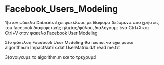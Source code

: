 # Facebook_Users_Modeling                                                  

1)στον φάκελο Datasets έχει φακέλους με δίαφορα δεδομένα απο χρήστες του facebook διαφορετικής ηλικίας/φύλου, διαλέγουμε ένα Ctrl+X και Ctrl+V στον φακελο Facebook User Modeling  

2)o φάκελος Facebook User Modeling θα πρεπει να εχει μεσα:                
algorithm.m
ImpactMatrix.dat
UserMatrix.dat
read me.txt

3)ανοιγουμε το algorithm.m και το τρεχουμε!
                            

  
   
   












































